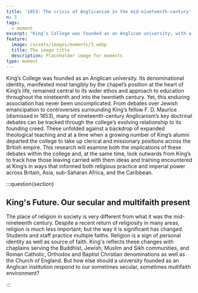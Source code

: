 ```yaml
---
title: '1853: The crisis of Anglicanism in the mid-nineteenth-century'
n: 3
tags:
  - moment
excerpt: "King’s College was founded as an Anglican university, with a clear religious identity. Its later history shaped and has been shaped by religious debate in Britain and beyond"
feature:
  image: /assets/images/moments/3.webp
  title: The image title
  description: Placeholder image for moments
type: moment
---
```


King’s College was founded as an Anglican university. Its denominational identity, manifested most tangibly by the chapel’s position at the heart of King’s life, remained central to its wider ethos and approach to education throughout the nineteenth and into the twentieth century. Yet, this enduring association has never been uncomplicated. From debates over Jewish emancipation to controversies surrounding King’s fellow F. D. Maurice (dismissed in 1853), many of nineteenth-century Anglicanism’s key doctrinal debates can be tracked through the college’s evolving relationship to its founding creed. These unfolded against a backdrop of expanded theological teaching and at a time when a growing number of King’s alumni departed the college to take up clerical and missionary positions across the British empire. This research will examine both the implications of these debates within the college and, at the same time, look outwards from King’s to track how those leaving carried with them ideas and training encountered at King’s in ways that informed both religious practice and imperial power across Britain, Asia, sub-Saharan Africa, and the Caribbean.

:::question{section}

## King's Future. Our secular and multifaith present

The place of religion in society is very different from what it was the mid-nineteenth century. Despite a recent return of religiosity in many areas, religion is much less important; but the way it is significant has changed. Students and staff practice multiple faiths. Religion is a sign of personal identity as well as source of faith. King's reflects these changes with chaplains serving the Buddhist, Jewish, Muslim and Sikh communities, and Roman Catholic, Orthodox and Baptist Christian denominations as well as the Church of England. But how else should a university founded as an Anglican institution respond to our sometimes secular, sometimes multifaith environment?

:::
